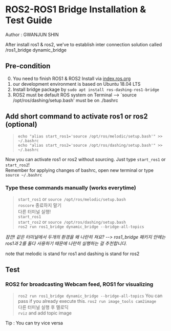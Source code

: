 # ROS2-ROS1 Bridge Installation & Test Guide
Author : GWANJUN SHIN

After install ros1 & ros2, we've to establish inter connection solution called /ros1_bridge dynamic_bridge



## Pre-condition 
0. You need to finish ROS1 & ROS2 Install via [index.ros.org](https://index.ros.org/doc/ros2/Installation/Dashing/Linux-Install-Debians/)
1. our development environment is based on Ubuntu 18.04 LTS
2. Install bridge package by `sudo apt install ros-dashing-ros1-bridge`
3. ROS2 must be default ROS system on Terminal --> `source /opt/ros/dashing/setup.bash' must be on ./bashrc

## Add short command to activate ros1 or ros2 (optional)
> `echo "alias start_ros1='source /opt/ros/melodic/setup.bash'" >> ~/.bashrc`   
> `echo "alias start_ros2='source /opt/ros/dashing/setup.bash'" >> ~/.bashrc`   

Now you can activate ros1 or ros2 without sourcing. Just type `start_ros1` or `start_ros2`!   
Remember for applying changes of bashrc, open new terminal or type `source ~/.bashrc`      

### Type these commands manually (works everytime)
> `start_ros1`  or `source /opt/ros/melodic/setup.bash`   
> `roscore`   종료하지 말기   
> 다른 터미널 실행!   
> `start_ros1`    
> `start_ros2`   or `source /opt/ros/dashing/setup.bash`          
> `ros2 run ros1_bridge dynamic_bridge --bridge-all-topics`      

 _잠깐! 같은 터미널에서 두개의 환경을 왜 나란히 쳐요? --> ros1_bridge 패키지 안에는 ros1과 2를 둘다 사용하기 때문에 나란히 실행하는 걸 추천합니다._
 

note that melodic is stand for ros1 and dashing is stand for ros2


## Test
### ROS2 for broadcasting Webcam feed, ROS1 for visualizing
> `ros2 run ros1_bridge dynamic_bridge --bridge-all-topics`    You can pass if you already execute this.
> `ros2 run image_tools cam2image`   
> 다른 터미널 실행 후 멜로딕    
> `rviz` and add topic image

Tip : You can try vice versa

